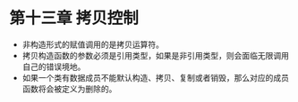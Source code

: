 # 第十三章 拷贝控制

* 非构造形式的赋值调用的是拷贝运算符。
* 拷贝构造函数的参数必须是引用类型，如果是非引用类型，则会面临无限调用自己的错误境地。
* 如果一个类有数据成员不能默认构造、拷贝、复制或者销毁，那么对应的成员函数将会被定义为删除的。